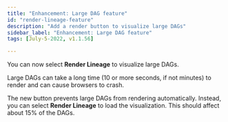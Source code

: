 ```yaml
---
title: "Enhancement: Large DAG feature"
id: "render-lineage-feature"
description: "Add a render button to visualize large DAGs"
sidebar_label: "Enhancement: Large DAG feature"
tags: [July-5-2022, v1.1.56]

---
```


You can now select **Render Lineage** to visualize large DAGs. 

Large DAGs can take a long time (10 or more seconds, if not minutes) to render and can cause browsers to crash. 

The new button prevents large DAGs from rendering automatically. Instead, you can select **Render Lineage** to load the visualization. This should affect about 15% of the DAGs.

<Lightbox src="/img/docs/dbt-cloud/dag v1.1.56 release.png" title="Render Lineage"/>

